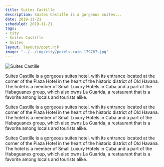 ```yaml
---
title: Suites Castille
description: Suites Castille is a gorgeous suites...
date: 2019-11-21
scheduled: 2019-11-21
tags:
- city
- Suites Castille
- Suites
layout: layouts/post.njk
image: "../../img/city/pexels-caio-179767.jpg"
---
```


![Suites Castille](../../img/city/pexels-caio-179767.jpg)

Suites Castille is a gorgeous suites hotel, with its entrance located at the corner of the Plaza Hotel in the heart of the historic district of Old Havana. The hotel is a member of Small Luxury Hotels in Cuba and a part of the Habaguanex group, which also owns La Guarida, a restaurant that is a favorite among locals and tourists alike.

Suites Castille is a gorgeous suites hotel, with its entrance located at the corner of the Plaza Hotel in the heart of the historic district of Old Havana. The hotel is a member of Small Luxury Hotels in Cuba and a part of the Habaguanex group, which also owns La Guarida, a restaurant that is a favorite among locals and tourists alike.

Suites Castille is a gorgeous suites hotel, with its entrance located at the corner of the Plaza Hotel in the heart of the historic district of Old Havana. The hotel is a member of Small Luxury Hotels in Cuba and a part of the Habaguanex group, which also owns La Guarida, a restaurant that is a favorite among locals and tourists alike.